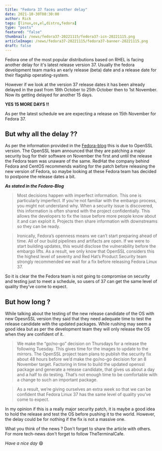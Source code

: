 ```yaml
---
title: "Fedora 37 faces another delay"
date: 2021-10-30T08:30:00
author: Rick
tags: [linux,os,el,distro,fedora]
type: "posts"
featured: "false"
thumbnail: /news/fedora37-20221115/fedora37-icn-20221115.png
articleImage: /news/fedora37-20221115/fedora37-banner-20221115.png
draft: false
---
```


  

Fedora one of the most popular distributions based on RHEL is facing another delay for it's latest release version 37. Usually the fedora development team marks an early release (beta) date and a release date for their flagship operating-system.

However if we look at the version 37 release dates it has been already delayed in the past from 18th October to 25th October then to 1st November. Now its getting delayed for another 15 days. 

**YES 15 MORE DAYS !!**  

As per the latest schedule we are expecting a release on 15th November for Fedora 37.

## But why all the delay ??
As per the information provided in the [Fedora-blog](https://fedoramagazine.org/fedora-linux-37-update/) this is due to OpenSSL version. The OpenSSL team announced that they are patching a major security bug for their software on November the first and until the release the Fedora team was unaware of the same. 
RedHat the company behind Fedora and CentOS recommends waiting for the patch before releasing the new version of Fedora, so maybe looking at these Fedora team has decided to postpone the release dates a bit.

***As stated in the Fedora-Blog***
> Most decisions happen with imperfect information. This one is particularly imperfect. If you’re not familiar with the embargo process, you might not understand why. When a security issue is discovered, this information is often shared with the project confidentially. This allows the developers to fix the issue before more people know about it and can exploit it. Projects then share information with downstreams so they can be ready.

> Ironically, Fedora’s openness means we can’t start preparing ahead of time. All of our build pipelines and artifacts are open. If we were to start building updates, this would disclose the vulnerability before the embargo lifts. As a result, we only know that OpenSSL considers this the highest level of severity and Red Hat’s Product Security team strongly recommended we wait for a fix before releasing Fedora Linux 37.


So it is clear the the Fedora team is not going to compromise on security and testing just to meet a schedule, so users of 37 can get the same level of quality they’ve come to expect.

## But how long ?

While talking about the testing of the new release candidate of the OS with new OpesnSSL version they said that they need adequate time to test the release candidate with the updated packages. While rushing may seem a good idea but as per the development team they will only release the OS when they are confident of it. 

> We make the “go/no-go” decision on Thursdays for a release the following Tuesday. This gives time for the images to update to the mirrors. The OpenSSL project team plans to publish the security fix about 48 hours before we’d make the go/no-go decision for an 8 November target. Factoring in time to build the updated openssl package and generate a release candidate, that gives us about a day and a half to do testing. That’s not enough time to be comfortable with a change to such an important package.

> As a result, we’re giving ourselves an extra week so that we can be confident that Fedora Linux 37 has the same level of quality you’ve come to expect.

In my opinion if this is a really major security patch, it is maybe a good idea to hold the release and test the OS before pushing it to the world. However, the delay could be for nothing if the fix is not a massive one. 

What you think of the news ? Don't forget to share the article with others. For more tech-news don't forget to follow TheTerminalCafe.

_Have a nice day_ 😄 
